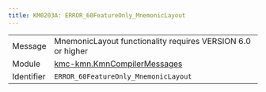 ```yaml
---
title: KM0203A: ERROR_60FeatureOnly_MnemonicLayout
---
```


|            |           |
|------------|---------- |
| Message    | MnemonicLayout functionality requires VERSION 6\.0 or higher |
| Module     | [kmc-kmn.KmnCompilerMessages](kmc-kmn.kmncompilermessages) |
| Identifier | `ERROR_60FeatureOnly_MnemonicLayout` |


